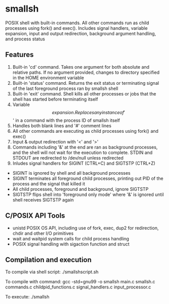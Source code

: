# smallsh

POSIX shell with built-in commands. All other commands run as child processes using fork() and exec(). Includes signal handlers, variable expansion, input and output redirection, background argument handling, and process status

## Features

1. Built-in 'cd' command. Takes one argument for both absolute and relative paths. If no argument provided, changes to directory specified in the HOME environment variable
2. Built-in 'status' command. Returns the exit status or terminating signal of the last foreground process ran by smallsh shell
3. Built-in 'exit' command. Shell kills all other processes or jobs that the shell has started before terminating itself
4. Variable $$ expansion. Replaces any instance of '$$' in a command with the process ID of smallsh itself
5. Handles both blank lines and '#' comment lines
6. All other commands are executing as child processes using fork() and exec()
7. Input & output redirection with '<' and '>'
8. Commands including '&' at the end are ran as background processes, and the shell will not wait for the execution to complete. STDIN and STDOUT are redirected to /dev/null unless redirected
9. Inludes signal handlers for SIGINT (CTRL+C) and SIGTSTP (CTRL+Z)
  * SIGINT is ignored by shell and all background processes
  * SIGINT terminates all foreground child processes, printing out PID of the process and the signal that killed it
  * All child processes, foreground and background, ignore SIGTSTP
  * SIGTSTP flips shell into 'foreground only mode' where '&' is ignored until shell receives SIGTSTP again

## C/POSIX API Tools

- unistd POSIX OS API, including use of fork, exec, dup2 for redirection, chdir and other I/O primitives
- wait and waitpid system calls for child process handling
- POSIX signal handling with sigaction function and struct

## Compilation and execution

To compile via shell script:
./smallshscript.sh

To compile with command:
gcc -std=gnu99 -o smallsh main.c smallsh.c commands.c childpid_functions.c signal_handlers.c input_processor.c

To execute:
./smallsh
